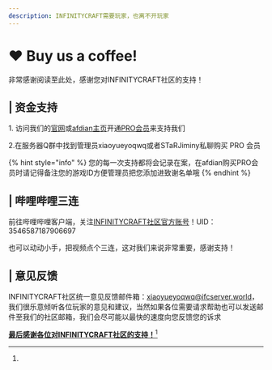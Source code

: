 ```yaml
---
description: INFINITYCRAFT需要玩家，也离不开玩家
---
```


# ❤️ Buy us a coffee!

非常感谢阅读至此处，感谢您对INFINITYCRAFT社区的支持！

## | 资金支持

1\. 访问我们的[官网](https://app.gitbook.com/o/BMKVmup4PX3pc4P0GNjA/s/uBnu3pgUwc9GV6fmkNJ9/)或[afdian主页](https://afdian.net/a/INFINITYCRAFT?tab=shop)开通[PRO会员](../../group-2/kuo-zhan-tan-suo-nei-rong/guan-yu-fu-wu-qi-pro-hui-yuan.md)来支持我们

2.在服务器Q群中找到管理员xiaoyueyoqwq或者STaRJiminy私聊购买 PRO 会员

{% hint style="info" %}
您的每一次支持都将会记录在案，在afdian购买PRO会员时请记得备注您的游戏ID方便管理员把您添加进致谢名单哦
{% endhint %}



## &#x20;| 哔哩哔哩三连

前往哔哩哔哩客户端，关注[INFINITYCRAFT社区官方账号](https://space.bilibili.com/3546587187906697)！UID：3546587187906697

也可以动动小手，把视频点个三连，这对我们来说非常重要，感谢支持！



## | 意见反馈

INFINITYCRAFT社区统一意见反馈邮件箱：xiaoyueyoqwq@ifcserver.world，我们很乐意倾听各位玩家的意见和建议，当然如果各位需要请求帮助也可以发送邮件至我们的社区邮箱，我们会尽可能以最快的速度向您反馈您的诉求

[**最后感谢各位对INFINITYCRAFT社区的支持！**](#user-content-fn-1)[^1]

[^1]: 
